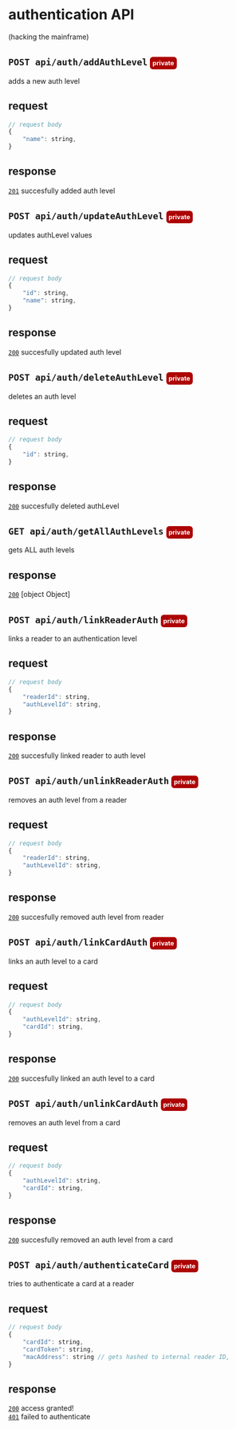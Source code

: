 # authentication API
(hacking the mainframe)
## `POST api/auth/addAuthLevel` <span style="background-color:#ad0303; padding: .4em; margin: 0; border-radius: 6px; color:white; font-weight: 700; font-size: .6em;">private</span>
adds a new auth level
## request
```javascript
// request body
{
	"name": string,
}
```
## response
[`201`](https://developer.mozilla.org/en-US/docs/Web/HTTP/Status) succesfully added auth level<br>
## `POST api/auth/updateAuthLevel` <span style="background-color:#ad0303; padding: .4em; margin: 0; border-radius: 6px; color:white; font-weight: 700; font-size: .6em;">private</span>
updates authLevel values
## request
```javascript
// request body
{
	"id": string,
	"name": string,
}
```
## response
[`200`](https://developer.mozilla.org/en-US/docs/Web/HTTP/Status) succesfully updated auth level<br>
## `POST api/auth/deleteAuthLevel` <span style="background-color:#ad0303; padding: .4em; margin: 0; border-radius: 6px; color:white; font-weight: 700; font-size: .6em;">private</span>
deletes an auth level
## request
```javascript
// request body
{
	"id": string,
}
```
## response
[`200`](https://developer.mozilla.org/en-US/docs/Web/HTTP/Status) succesfully deleted authLevel<br>
## `GET api/auth/getAllAuthLevels` <span style="background-color:#ad0303; padding: .4em; margin: 0; border-radius: 6px; color:white; font-weight: 700; font-size: .6em;">private</span>
gets ALL auth levels
## response
[`200`](https://developer.mozilla.org/en-US/docs/Web/HTTP/Status) [object Object]<br>
## `POST api/auth/linkReaderAuth` <span style="background-color:#ad0303; padding: .4em; margin: 0; border-radius: 6px; color:white; font-weight: 700; font-size: .6em;">private</span>
links a reader to an authentication level
## request
```javascript
// request body
{
	"readerId": string,
	"authLevelId": string,
}
```
## response
[`200`](https://developer.mozilla.org/en-US/docs/Web/HTTP/Status) succesfully linked reader to auth level<br>
## `POST api/auth/unlinkReaderAuth` <span style="background-color:#ad0303; padding: .4em; margin: 0; border-radius: 6px; color:white; font-weight: 700; font-size: .6em;">private</span>
removes an auth level from a reader
## request
```javascript
// request body
{
	"readerId": string,
	"authLevelId": string,
}
```
## response
[`200`](https://developer.mozilla.org/en-US/docs/Web/HTTP/Status) succesfully removed auth level from reader<br>
## `POST api/auth/linkCardAuth` <span style="background-color:#ad0303; padding: .4em; margin: 0; border-radius: 6px; color:white; font-weight: 700; font-size: .6em;">private</span>
links an auth level to a card
## request
```javascript
// request body
{
	"authLevelId": string,
	"cardId": string,
}
```
## response
[`200`](https://developer.mozilla.org/en-US/docs/Web/HTTP/Status) succesfully linked an auth level to a card<br>
## `POST api/auth/unlinkCardAuth` <span style="background-color:#ad0303; padding: .4em; margin: 0; border-radius: 6px; color:white; font-weight: 700; font-size: .6em;">private</span>
removes an auth level from a card
## request
```javascript
// request body
{
	"authLevelId": string,
	"cardId": string,
}
```
## response
[`200`](https://developer.mozilla.org/en-US/docs/Web/HTTP/Status) succesfully removed an auth level from a card<br>
## `POST api/auth/authenticateCard` <span style="background-color:#ad0303; padding: .4em; margin: 0; border-radius: 6px; color:white; font-weight: 700; font-size: .6em;">private</span>
tries to authenticate a card at a reader
## request
```javascript
// request body
{
	"cardId": string,
	"cardToken": string,
	"macAddress": string // gets hashed to internal reader ID,
}
```
## response
[`200`](https://developer.mozilla.org/en-US/docs/Web/HTTP/Status) access granted!<br>
[`401`](https://developer.mozilla.org/en-US/docs/Web/HTTP/Status) failed to authenticate<br>
